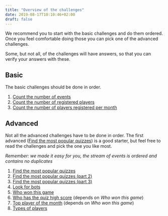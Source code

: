 ```yaml
---
title: "Overview of the challenges"
date: 2019-08-17T10:10:46+02:00
draft: false
---
```


We recommend you to start with the basic challenges and do them ordered. Once you feel comfortable doing those you can pick one of the advanced challenges.

Some, but not all, of the challenges will have answers, so that you can verify your answers with these.

## Basic

The basic challenges should be done in order. 

1. [Count the number of events](/challenge/count_number_of_events)
1. [Count the number of registered players](/challenge/count_number_of_registered_players)
1. [Count the number of players registered per month](/challenge/count_number_of_registered_players_per_month)

## Advanced

Not all the advanced challenges have to be done in order. The first advanced ([Find the most popular quizzes](/challenge/find_most_popular_quizzes)) is a 
good starter, but feel free to read the challenges and pick the one you like most.

*Remember: we made it easy for you, the stream of events is ordered and contains no duplicates*

1. [Find the most popular quizzes](/challenge/find_most_popular_quizzes)
1. [Find the most popular quizzes (part 2)](/challenge/find_most_popular_quizzes_2)
1. [Find the most popular quizzes (part 3)](/challenge/find_most_popular_quizzes_3)
1. [Look for bots](/challenge/look_for_bots)
1. [Who won this game](/challenge/who_won_the_game)
1. [Who has the quiz high score](/challenge/who_has_the_quiz_high_score) (depends on _Who won this game_)
1. [Top player of the month](/challenge/top_player_of_the_month) (depends on _Who won this game_)
1. [Types of players](/challenge/types_of_players)

